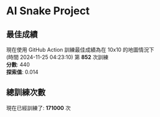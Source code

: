
# AI Snake Project

## **最佳成績**
現在使用 GitHub Action 訓練最佳成績為在 10x10 的地圖情況下  
(時間 2024-11-25 04:23:10) 第 **852** 次訓練  
**分數**: 440  
**探索值**: 0.014

## 總訓練次數
現在已經訓練了: **171000** 次

